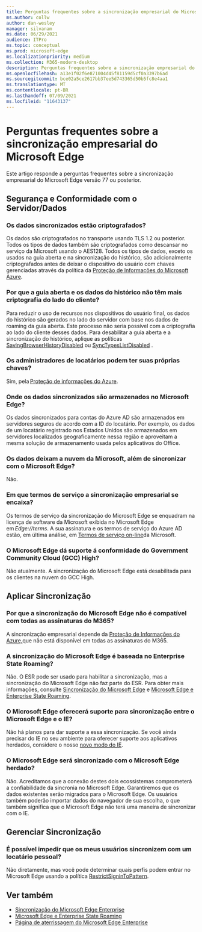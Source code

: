 ```yaml
---
title: Perguntas frequentes sobre a sincronização empresarial do Microsoft Edge
ms.author: collw
author: dan-wesley
manager: silvanam
ms.date: 06/29/2021
audience: ITPro
ms.topic: conceptual
ms.prod: microsoft-edge
ms.localizationpriority: medium
ms.collection: M365-modern-desktop
description: Perguntas frequentes sobre a sincronização empresarial do Microsoft Edge.
ms.openlocfilehash: a13e1f02f6e871004d45f81159d5cf0a3397b6ad
ms.sourcegitcommit: bce02a5ce2617bb37ee5d743365d50b5fc8e4aa1
ms.translationtype: MT
ms.contentlocale: pt-BR
ms.lasthandoff: 07/09/2021
ms.locfileid: "11643137"
---
```

# <a name="microsoft-edge-enterprise-sync-faq"></a>Perguntas frequentes sobre a sincronização empresarial do Microsoft Edge

Este artigo responde a perguntas frequentes sobre a sincronização empresarial do Microsoft Edge versão 77 ou posterior.

## <a name="security-and-serverdata-compliance"></a>Segurança e Conformidade com o Servidor/Dados

### <a name="is-the-synced-data-encrypted"></a>Os dados sincronizados estão criptografados?

Os dados são criptografados no transporte usando TLS 1.2 ou posterior. Todos os tipos de dados também são criptografados como descansar no serviço da Microsoft usando o AES128. Todos os tipos de dados, exceto os usados na guia aberta e na sincronização do histórico, são adicionalmente criptografados antes de deixar o dispositivo do usuário com chaves gerenciadas através da política da [Proteção de Informações do Microsoft Azure](./microsoft-edge-policies.md#restrictsignintopattern).

### <a name="why-dont-open-tab-and-history-data-have-more-client-side-encryption"></a>Por que a guia aberta e os dados do histórico não têm mais criptografia do lado do cliente?

Para reduzir o uso de recursos nos dispositivos do usuário final, os dados do histórico são gerados no lado do servidor com base nos dados de roaming da guia aberta. Este processo não seria possível com a criptografia ao lado do cliente desses dados. Para desabilitar a guia aberta e a sincronização do histórico, aplique as políticas [SavingBrowserHistoryDisabled](./microsoft-edge-policies.md#savingbrowserhistorydisabled) ou [SyncTypesListDisabled](./microsoft-edge-policies.md#synctypeslistdisabled) .

### <a name="can-tenant-admins-bring-their-own-key"></a>Os administradores de locatários podem ter suas próprias chaves?

Sim, pela [Proteção de informações do Azure](https://azure.microsoft.com/services/information-protection/).

### <a name="where-is-microsoft-edge-sync-data-stored"></a>Onde os dados sincronizados são armazenados no Microsoft Edge?

Os dados sincronizados para contas do Azure AD são armazenados em servidores seguros de acordo com a ID do locatário. Por exemplo, os dados de um locatário registrado nos Estados Unidos são armazenados em servidores localizados geograficamente nessa região e aproveitam a mesma solução de armazenamento usada pelos aplicativos do Office.

### <a name="does-the-data-ever-leave-microsofts-cloud-aside-from-syncing-to-microsoft-edge"></a>Os dados deixam a nuvem da Microsoft, além de sincronizar com o Microsoft Edge?

Não.

### <a name="what-terms-of-service-does-enterprise-sync-fall-under"></a>Em que termos de serviço a sincronização empresarial se encaixa?

Os termos de serviço da sincronização do Microsoft Edge se enquadram na licença de software da Microsoft exibida no Microsoft Edge em *Edge://terms*. A sua assinatura e os termos de serviço do Azure AD estão, em última análise, em [Termos de serviço on-line](https://www.microsoft.com/licensing/product-licensing/products)da Microsoft.

### <a name="does-microsoft-edge-support-government-community-cloud-gcc-high-compliance"></a>O Microsoft Edge dá suporte á conformidade do Government Community Cloud (GCC) High?

Não atualmente. A sincronização do Microsoft Edge está desabilitada para os clientes na nuvem do GCC High.

## <a name="applying-sync"></a>Aplicar Sincronização

### <a name="why-isnt-microsoft-edge-sync-supported-in-all-m365-subscriptions"></a>Por que a sincronização do Microsoft Edge não é compatível com todas as assinaturas do M365?

A sincronização empresarial depende da [Proteção de Informações do Azure,](https://azure.microsoft.com/services/information-protection/)que não está disponível em todas as assinaturas do M365.

### <a name="is-microsoft-edge-sync-based-on-enterprise-state-roaming"></a>A sincronização do Microsoft Edge é baseada no Enterprise State Roaming?

Não. O ESR pode ser usado para habilitar a sincronização, mas a sincronização do Microsoft Edge não faz parte do ESR. Para obter mais informações, consulte [Sincronização do Microsoft Edge](/DeployEdge/microsoft-edge-enterprise-sync) e [Microsoft Edge e Enterprise State Roaming](/DeployEdge/microsoft-edge-enterprise-state-roaming).

### <a name="will-microsoft-edge-ever-support-syncing-between-microsoft-edge-and-ie"></a>O Microsoft Edge oferecerá suporte para sincronização entre o Microsoft Edge e o IE?

Não há planos para dar suporte a essa sincronização. Se você ainda precisar do IE no seu ambiente para oferecer suporte aos aplicativos herdados, considere o nosso [novo modo do IE](./edge-ie-mode.md).

### <a name="will-microsoft-edge-sync-with-microsoft-edge-legacy"></a>O Microsoft Edge será sincronizado com o Microsoft Edge herdado?

Não. Acreditamos que a conexão destes dois ecossistemas comprometerá a confiabilidade da sincronia no Microsoft Edge. Garantiremos que os dados existentes serão migrados para o Microsoft Edge. Os usuários também poderão importar dados do navegador de sua escolha, o que também significa que o Microsoft Edge não terá uma maneira de sincronizar com o IE.

## <a name="managing-sync"></a>Gerenciar Sincronização

### <a name="is-it-possible-to-stop-my-users-from-syncing-with-a-personal-tenant"></a>É possível impedir que os meus usuários sincronizem com um locatário pessoal?

Não diretamente, mas você pode determinar quais perfis podem entrar no Microsoft Edge usando a política [RestrictSigninToPattern](./microsoft-edge-policies.md#restrictsignintopattern).

## <a name="see-also"></a>Ver também

- [Sincronização do Microsoft Edge Enterprise](microsoft-edge-enterprise-sync.md)
- [Microsoft Edge e Enterprise State Roaming](microsoft-edge-enterprise-state-roaming.md)
- [Página de aterrissagem do Microsoft Edge Enterprise](https://aka.ms/EdgeEnterprise)